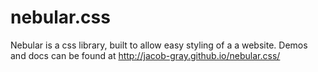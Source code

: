 # nebular.css
Nebular is a css library, built to allow easy styling of a a website.
Demos and docs can be found at http://jacob-gray.github.io/nebular.css/
